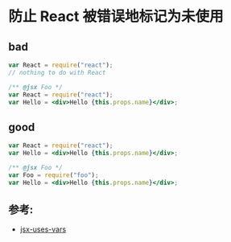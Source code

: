 # 防止 React 被错误地标记为未使用

## bad

```jsx
var React = require("react");
// nothing to do with React

/** @jsx Foo */
var React = require("react");
var Hello = <div>Hello {this.props.name}</div>;
```

## good

```jsx
var React = require("react");
var Hello = <div>Hello {this.props.name}</div>;

/** @jsx Foo */
var Foo = require("foo");
var Hello = <div>Hello {this.props.name}</div>;
```

## 参考:

- [jsx-uses-vars](https://github.com/jsx-eslint/eslint-plugin-react/blob/c42b624d0fb9ad647583a775ab9751091eec066f/docs/rules/jsx-uses-vars)
